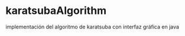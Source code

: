karatsubaAlgorithm
==================

implementación del algoritmo de karatsuba con interfaz gráfica en java
